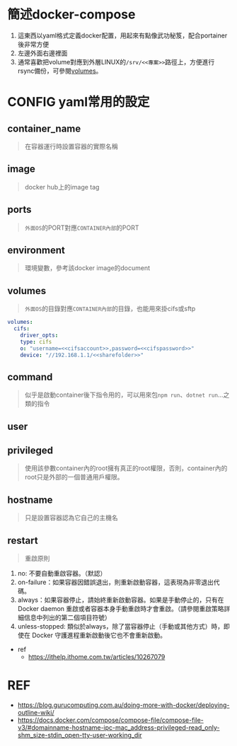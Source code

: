 # 簡述docker-compose
1. 這東西以yaml格式定義docker配置，用起來有點像武功秘笈，配合portainer後非常方便
2. 左邊外面右邊裡面
3. 通常喜歡把volume對應到外層LINUX的`/srv/<<專案>>`路徑上，方便進行rsync備份，可參閱[volumes](#volumes)。

# CONFIG yaml常用的設定
## container_name
> 在容器運行時設置容器的實際名稱
## image
> docker hub上的image tag
## ports
> `外面OS`的PORT對應`CONTAINER內部`的PORT
## environment
> 環境變數，參考該docker image的document
## volumes
> `外面OS`的目錄對應`CONTAINER內部`的目錄，也能用來掛cifs或sftp
``` yaml
volumes:
  cifs:
    driver_opts:
    type: cifs
    o: "username=<<cifsaccount>>,password=<<cifspassword>>"
    device: "//192.168.1.1/<<sharefolder>>"
```
## command
> 似乎是啟動container後下指令用的，可以用來包`npm run`、`dotnet run`...之類的指令
## user
## privileged
> 使用該參數container內的root擁有真正的root權限，否則，container內的root只是外部的一個普通用戶權限。
## hostname
> 只是設置容器認為它自己的主機名
## restart
> 重啟原則
1. no: 不要自動重啟容器。（默認）
2. on-failure：如果容器因錯誤退出，則重新啟動容器，這表現為非零退出代碼。
3. always：如果容器停止，請始終重新啟動容器。如果是手動停止的，只有在 Docker daemon 重啟或者容器本身手動重啟時才會重啟。（請參閱重啟策略詳細信息中列出的第二個項目符號）
4. unless-stopped: 類似於always，除了當容器停止（手動或其他方式）時，即使在 Docker 守護進程重新啟動後它也不會重新啟動。
* ref 
    * https://ithelp.ithome.com.tw/articles/10267079

# REF
* https://blog.gurucomputing.com.au/doing-more-with-docker/deploying-outline-wiki/
* https://docs.docker.com/compose/compose-file/compose-file-v3/#domainname-hostname-ipc-mac_address-privileged-read_only-shm_size-stdin_open-tty-user-working_dir